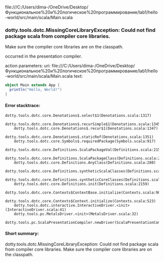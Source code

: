 file:///C:/Users/dima-/OneDrive/Desktop/Функциональное%20и%20логическое%20программирование/lab1/hello-world/src/main/scala/Main.scala
### dotty.tools.dotc.MissingCoreLibraryException: Could not find package scala from compiler core libraries.
Make sure the compiler core libraries are on the classpath.
   

occurred in the presentation compiler.

action parameters:
uri: file:///C:/Users/dima-/OneDrive/Desktop/Функциональное%20и%20логическое%20программирование/lab1/hello-world/src/main/scala/Main.scala
text:
```scala
object Main extends App {
  println("Hello, World!")
}
```



#### Error stacktrace:

```
dotty.tools.dotc.core.Denotations$.select$1(Denotations.scala:1317)
	dotty.tools.dotc.core.Denotations$.recurSimple$1(Denotations.scala:1345)
	dotty.tools.dotc.core.Denotations$.recur$1(Denotations.scala:1347)
	dotty.tools.dotc.core.Denotations$.staticRef(Denotations.scala:1351)
	dotty.tools.dotc.core.Symbols$.requiredPackage(Symbols.scala:917)
	dotty.tools.dotc.core.Definitions.ScalaPackageVal(Definitions.scala:215)
	dotty.tools.dotc.core.Definitions.ScalaPackageClass(Definitions.scala:218)
	dotty.tools.dotc.core.Definitions.AnyClass(Definitions.scala:280)
	dotty.tools.dotc.core.Definitions.syntheticScalaClasses(Definitions.scala:2129)
	dotty.tools.dotc.core.Definitions.syntheticCoreClasses(Definitions.scala:2143)
	dotty.tools.dotc.core.Definitions.init(Definitions.scala:2159)
	dotty.tools.dotc.core.Contexts$ContextBase.initialize(Contexts.scala:900)
	dotty.tools.dotc.core.Contexts$Context.initialize(Contexts.scala:523)
	dotty.tools.dotc.interactive.InteractiveDriver.<init>(InteractiveDriver.scala:41)
	dotty.tools.pc.MetalsDriver.<init>(MetalsDriver.scala:32)
	dotty.tools.pc.ScalaPresentationCompiler.newDriver(ScalaPresentationCompiler.scala:96)
```
#### Short summary: 

dotty.tools.dotc.MissingCoreLibraryException: Could not find package scala from compiler core libraries.
Make sure the compiler core libraries are on the classpath.
   